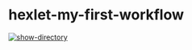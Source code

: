 # hexlet-my-first-workflow

[![show-directory](https://github.com/JuSt7483/hexlet-my-first-workflow/actions/workflows/show-directory.yml/badge.svg)](https://github.com/JuSt7483/hexlet-my-first-workflow/actions/workflows/show-directory.yml)
